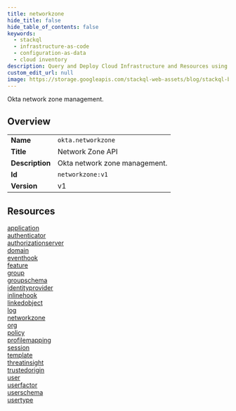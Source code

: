 ```yaml
---
title: networkzone
hide_title: false
hide_table_of_contents: false
keywords:
  - stackql
  - infrastructure-as-code
  - configuration-as-data
  - cloud inventory
description: Query and Deploy Cloud Infrastructure and Resources using SQL
custom_edit_url: null
image: https://storage.googleapis.com/stackql-web-assets/blog/stackql-blog-post-featured-image.png
---
```

Okta network zone management.  
    

## Overview
<table><tbody>
<tr><td><b>Name</b></td><td><code>okta.networkzone</code></td></tr>
<tr><td><b>Title</b></td><td>Network Zone API</td></tr>
<tr><td><b>Description</b></td><td>Okta network zone management.</td></tr>
<tr><td><b>Id</b></td><td><code>networkzone:v1</code></td></tr>
<tr><td><b>Version</b></td><td>v1</td></tr>
</tbody></table>

## Resources
<div class="row">
<div class="providerDocColumn">
<a href="/docs/providers/okta/networkzone/application">application</a><br />
<a href="/docs/providers/okta/networkzone/authenticator">authenticator</a><br />
<a href="/docs/providers/okta/networkzone/authorizationserver">authorizationserver</a><br />
<a href="/docs/providers/okta/networkzone/domain">domain</a><br />
<a href="/docs/providers/okta/networkzone/eventhook">eventhook</a><br />
<a href="/docs/providers/okta/networkzone/feature">feature</a><br />
<a href="/docs/providers/okta/networkzone/group">group</a><br />
<a href="/docs/providers/okta/networkzone/groupschema">groupschema</a><br />
<a href="/docs/providers/okta/networkzone/identityprovider">identityprovider</a><br />
<a href="/docs/providers/okta/networkzone/inlinehook">inlinehook</a><br />
<a href="/docs/providers/okta/networkzone/linkedobject">linkedobject</a><br />
<a href="/docs/providers/okta/networkzone/log">log</a><br />
</div>
<div class="providerDocColumn">
<a href="/docs/providers/okta/networkzone/networkzone">networkzone</a><br />
<a href="/docs/providers/okta/networkzone/org">org</a><br />
<a href="/docs/providers/okta/networkzone/policy">policy</a><br />
<a href="/docs/providers/okta/networkzone/profilemapping">profilemapping</a><br />
<a href="/docs/providers/okta/networkzone/session">session</a><br />
<a href="/docs/providers/okta/networkzone/template">template</a><br />
<a href="/docs/providers/okta/networkzone/threatinsight">threatinsight</a><br />
<a href="/docs/providers/okta/networkzone/trustedorigin">trustedorigin</a><br />
<a href="/docs/providers/okta/networkzone/user">user</a><br />
<a href="/docs/providers/okta/networkzone/userfactor">userfactor</a><br />
<a href="/docs/providers/okta/networkzone/userschema">userschema</a><br />
<a href="/docs/providers/okta/networkzone/usertype">usertype</a><br />
</div>
</div>

